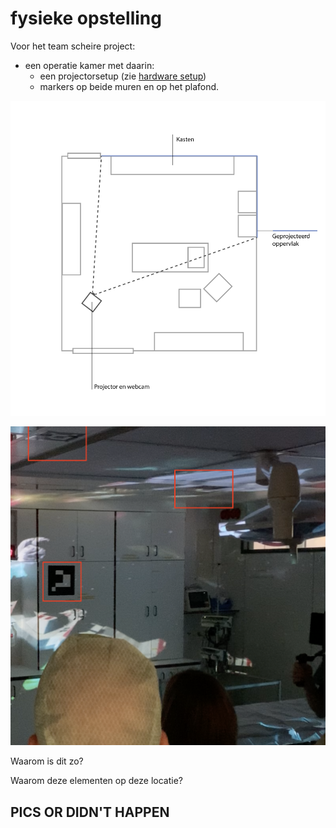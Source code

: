 # fysieke opstelling

Voor het team scheire project:

- een operatie kamer met daarin:
	- een projectorsetup (zie [hardware setup](hardware_NL.md))
	- markers op beide muren en op het plafond.

![Image of physical setup](images/physical-scheme.png)

![Image of marker locations setup](images/markerloc.png)
		
Waarom is dit zo?

Waarom deze elementen op deze locatie?
 	 

## PICS OR DIDN'T HAPPEN 